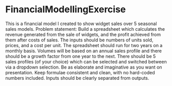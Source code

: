 # FinancialModellingExercise
This is a financial model I created to show widget sales over 5 seasonal sales models. 
Problem statement:
Build a spreadsheet which calculates the revenue generated from the sale of widgets, and the profit achieved from them after costs of sales. The inputs should be numbers of units sold, prices, and a cost per unit. The spreadsheet should run for two years on a monthly basis. Volumes will be based on an annual sales profile and there should be a growth factor from one year to the next. There should be 5 sales profiles (of your choice) which can be selected and switched between via a dropdown selection. Be as elaborate and imaginative as you want on presentation. Keep formulae consistent and clean, with no hard-coded numbers included. Inputs should be clearly separated from outputs.
